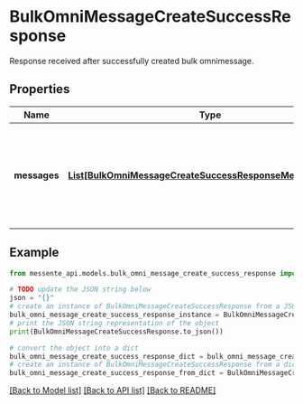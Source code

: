 # BulkOmniMessageCreateSuccessResponse

Response received after successfully created bulk omnimessage.

## Properties

Name | Type | Description | Notes
------------ | ------------- | ------------- | -------------
**messages** | [**List[BulkOmniMessageCreateSuccessResponseMessagesInner]**](BulkOmniMessageCreateSuccessResponseMessagesInner.md) | List of responses for each Omnimessage in the bulk. These can be errors or successful responses | 

## Example

```python
from messente_api.models.bulk_omni_message_create_success_response import BulkOmniMessageCreateSuccessResponse

# TODO update the JSON string below
json = "{}"
# create an instance of BulkOmniMessageCreateSuccessResponse from a JSON string
bulk_omni_message_create_success_response_instance = BulkOmniMessageCreateSuccessResponse.from_json(json)
# print the JSON string representation of the object
print(BulkOmniMessageCreateSuccessResponse.to_json())

# convert the object into a dict
bulk_omni_message_create_success_response_dict = bulk_omni_message_create_success_response_instance.to_dict()
# create an instance of BulkOmniMessageCreateSuccessResponse from a dict
bulk_omni_message_create_success_response_from_dict = BulkOmniMessageCreateSuccessResponse.from_dict(bulk_omni_message_create_success_response_dict)
```
[[Back to Model list]](../README.md#documentation-for-models) [[Back to API list]](../README.md#documentation-for-api-endpoints) [[Back to README]](../README.md)


